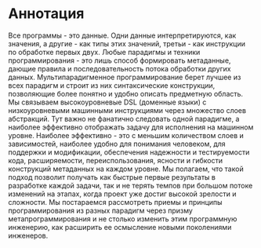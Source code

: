 # Аннотация

Все программы - это данные. Одни данные интерпретируются, как значения, а другие - как типы этих значений, третьи - как инструкции по обработке первых двух. Любые парадигмы и техники программирования - это лишь способ формировать метаданные, дающие правила и последовательность потока обработки других данных. Мультипарадигменное программирование берет лучшее из всех парадигм и строит из них синтаксические конструкции, позволяющие более понятно и удобно описать предметную область. Мы связываем высокоуровневые DSL (доменные языки) с низкоуровневыми машинными инструкциями через множество слоев абстракций. Тут важно не фанатично следовать одной парадигме, а наиболее эффективно отображать задачу для исполнения на машинном уровне. Наиболее эффективно - это с меньшим количеством слоев и зависимостей, наиболее удобно для понимания человеком, для поддержки и модификации, обеспечения надежности и тестируемости кода, расширяемости, переиспользования, ясности и гибкости конструкций метаданных на каждом уровне. Мы полагаем, что такой подход позволит получать как быстрые первые результаты в разработке каждой задачи, так и не терять темпов при большом потоке изменений на этапах, когда проект уже достиг высокой зрелости и сложности. Мы постараемся рассмотреть приемы и принципы программирования из разных парадигм через призму метапрограммирования и не столько изменить этим программную инженерию, как расширить ее осмысление новыми поколениями инженеров.
